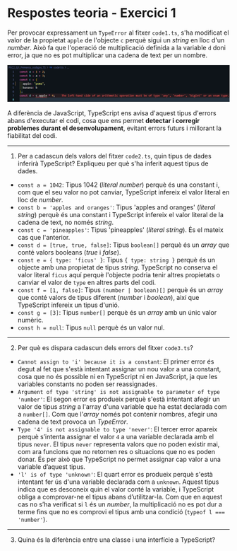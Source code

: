 # Respostes teoria - Exercici 1  

Per provocar expressament un `TypeError` al fitxer `code1.ts`, s'ha modificat el valor de la propietat `apple` de l'objecte `c` perquè sigui un *string* en lloc d'un *number*. Això fa que l'operació de multiplicació definida a la variable `d` doni error, ja que no es pot multiplicar una cadena de text per un nombre.

![TypeError provocat](image.png)

A diferència de JavaScript, TypeScript ens avisa d'aquest tipus d'errors abans d'executar el codi, cosa que ens permet **detectar i corregir problemes durant el desenvolupament**, evitant errors futurs i millorant la fiabilitat del codi.

---

1. Per a cadascun dels valors del fitxer `code2.ts`, quin tipus de dades inferirà TypeScript? Expliqueu per què s'ha inferit aquest tipus de dades.

- `const a = 1042`: Tipus 1042 (*literal number*) perquè és una constant i, com que el seu valor no pot canviar, TypeScript infereix el valor literal en lloc de *number*.
- `const b = 'apples and oranges'`: Tipus 'apples and oranges' (*literal string*) perquè és una constant i TypeScript infereix el valor literal de la cadena de text, no només *string*.
- `const c = 'pineapples'`: Tipus 'pineapples' (*literal string*). És el mateix cas que l'anterior.
- `const d = [true, true, false]`: Tipus `boolean[]` perquè és un *array* que conté valors booleans (*true* i *false*).
- `const e = { type: 'ficus' }`: Tipus `{ type: string }` perquè és un objecte amb una propietat de tipus *string*. TypeScript no conserva el valor literal `ficus` aquí perquè l'objecte podria tenir altres propietats o canviar el valor de `type` en altres parts del codi.
- `const f = [1, false]`: Tipus `(number | boolean)[]` perquè és un *array* que conté valors de tipus diferent (*number* i *boolean*), així que TypeScript infereix un tipus d'unió.
- `const g = [3]`: Tipus `number[]` perquè és un *array* amb un únic valor numèric.
- `const h = null`: Tipus `null` perquè és un valor nul.

---

2. Per què es dispara cadascun dels errors del fitxer `code3.ts`?
- `Cannot assign to 'i' because it is a constant`: El primer error és degut al fet que s'està intentant assignar un nou valor a una constant, cosa que no és possible ni en TypeScript ni en JavaScript, ja que les variables constants no poden ser reassignades.
- `Argument of type 'string' is not assignable to parameter of type 'number'`: El segon error es produeix perquè s'està intentant afegir un valor de tipus *string* a l'array d'una variable que ha estat declarada com a `number[]`. Com que l'*array* només pot contenir nombres, afegir una cadena de text provoca un *TypeError*.
- `Type '4' is not assignable to type 'never'`: El tercer error apareix perquè s’intenta assignar el valor `4` a una variable declarada amb el tipus `never`. El tipus `never` representa valors que no poden existir mai, com ara funcions que no retornen res o situacions que no es poden donar. És per això que TypeScript no permet assignar cap valor a una variable d’aquest tipus.
- `'l' is of type 'unknown'`: El quart error es produeix perquè s'està intentant fer ús d'una variable declarada com a `unknown`. Aquest tipus indica que es desconeix quin el valor conté la variable, i TypeScript obliga a comprovar-ne el tipus abans d’utilitzar-la. Com que en aquest cas no s’ha verificat si `l` és un *number*, la multiplicació no es pot dur a terme fins que no es comprovi el tipus amb una condició (`typeof l === 'number'`).

---

3. Quina és la diferència entre una classe i una interfície a TypeScript?

